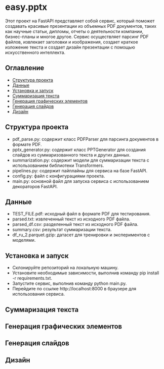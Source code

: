 # easy.pptx
Этот проект на FastAPI представляет собой сервис, который поможет создавать красивые презентации из объемных PDF документов, 
таких как научные статьи, дипломы, отчеты о деятельности компании, бизнес-планы и многое другое. 
Сервис осуществляет парсинг PDF файлов, извлекает заголовки и изображения, создает краткое изложение текста и создает дизайн презентации с помощью искусственного интеллекта.  

<a name="Оглавление"></a>
## Оглавление
- [Структура проекта](#Структурапроекта)
- [Данные](#Данные)
- [Установка и запуск](#Установкаизапуск)
- [Суммаризация текста](#Суммаризациятекста)
- [Генерация графических элементов](#Генерацияграфическихэлементов)
- [Генерация слайдов](#Генерацияслайдов)
- [Дизайн](#Дизайн)

<a name="Структурапроекта"></a>
## Структура проекта
- pdf_parse.py: содержит класс PDFParser для парсинга документов в формате PDF.  
- pptx_generator.py: содержит класс PPTGenerator для создания слайдов из суммаризованного текста и других данных.  
- summarization.py: содержит модели для суммаризации текста с использованием библиотеки Transformers.  
- pipelines.py: содержит пайплайны для сервиса на базе FastAPI.  
- config.py: файл с конфигурациями проекта.  
- main.py: основной файл для запуска сервиса с использованием декораторов FastAPI.  

<a name="Данные"></a>
## Данные
- TEST_FILE.pdf: исходный файл в формате PDF для тестирования.  
- parsed.txt: извлеченный текст из исходного PDF файла.  
- parsed_df.csv: разделенный текст из исходного PDF файла.  
- summary.csv: результат суммаризации текста.  
- df_ru_2.parquet.gzip: датасет для тренировки и экспериментов с моделями.  

<a name="Установкаизапуск"></a>
## Установка и запуск
- Склонируйте репозиторий на локальную машину.  
- Установите необходимые зависимости, выполнив команду pip install -r requirements.txt.  
- Запустите сервис, выполнив команду python main.py.  
- Перейдите по ссылке http://localhost:8000 в браузере для использования сервиса.  

<a name="Суммаризациятекста"></a>
## Суммаризация текста  

<a name="Генерацияграфическихэлементов"></a>
## Генерация графических элементов 

<a name="Генерацияслайдов"></a>
## Генерация слайдов  

<a name="Дизайн"></a>
## Дизайн

